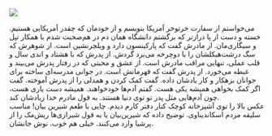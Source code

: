 <!-- 
.. title: چای شیرین‌بیان
.. slug: 2016-03-22-persian-tea
.. date: 2016-03-22 19:07:13 UTC+01:00
.. tags: 
.. category: 
.. link: 
.. description: 
.. type: text
-->

<img src="http://googledrive.com/host/0B8OOfC6oWXEPLVhCeFkzRGRxdTg" />

می‌خواستم از سفارت خرتوخر آمریکا بنویسم و از خودمان که چقدر آمریکایی هستیم. خسته و دست از پا درازتر که برگشتم دانشگاه همان دم در هم‌صحبت شدم با همکار تپل و سیگاری‌مان. از مادرش گفت که پارکینسون دارد و ویلچرنشین است. از شوهرش که سگ درشت‌هیکلشان را با دوچرخه می‌برد گردش. از پدرش که با هشتاد و اندی سال و قلب عملی، تنهایی مراقب مادرش است. از عشق و محبتی که در رفتار پدرش می‌بیند و غبطه می‌خورد. از پدرش گفت که قهرمانش است. در جوانی مدرسه‌ای ساخته برای جوانان بزهکار و کار یادشان داده. گفت کمک کردن و همدلی را از پدرش آموخته. گفت اگر کمک بخواهی همیشه یکی هست. گفتم آدم‌ها خودخواهند. همیشه دست یاری هست، چون آدم‌هایی مثل پدر تو توی دنیا هستند. به قول مادرم خدا زیادشان کند.   
عکس بالا را توی آشپزخانه کوچک کنار دفتر کارم دیدم. چایی با طعم شیرین بیان! مناسب سلیقه مردم اسکاندیناوی. توضیح داده که شیرین‌بیان یا به قول شیرازی‌ها ریش‌مک را از پرشیا وارد می‌کنند. خیلی هم خوب. نوش جانشان.
